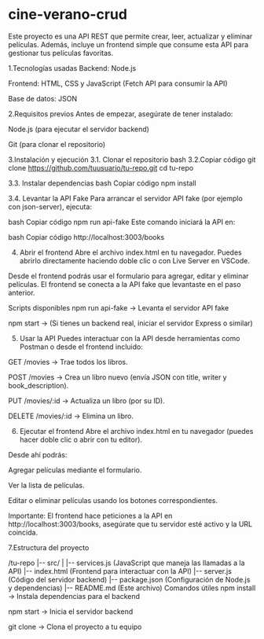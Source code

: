 # cine-verano-crud

Este proyecto es una API REST que permite crear, leer, actualizar y eliminar películas. Además, incluye un frontend simple que consume esta API para gestionar tus películas favoritas.

1.Tecnologías usadas
Backend: Node.js 

Frontend: HTML, CSS y JavaScript (Fetch API para consumir la API)

Base de datos: JSON

2.Requisitos previos
Antes de empezar, asegúrate de tener instalado:

Node.js (para ejecutar el servidor backend)

Git (para clonar el repositorio)

3.Instalación y ejecución
3.1. Clonar el repositorio
bash
3.2.Copiar código
git clone https://github.com/tuusuario/tu-repo.git
cd tu-repo

3.3. Instalar dependencias
bash
Copiar código
npm install


3.4. Levantar la API Fake
Para arrancar el servidor API fake (por ejemplo con json-server), ejecuta:

bash
Copiar código
npm run api-fake
Este comando iniciará la API en:

bash
Copiar código
http://localhost:3003/books

4. Abrir el frontend
Abre el archivo index.html en tu navegador. Puedes abrirlo directamente haciendo doble clic o con Live Server en VSCode.

Desde el frontend podrás usar el formulario para agregar, editar y eliminar películas. El frontend se conecta a la API fake que levantaste en el paso anterior.

Scripts disponibles
npm run api-fake → Levanta el servidor API fake

npm start → (Si tienes un backend real, iniciar el servidor Express o similar)


5. Usar la API
Puedes interactuar con la API desde herramientas como Postman o desde el frontend incluido:

GET /movies → Trae todos los libros.

POST /movies → Crea un libro nuevo (envía JSON con title, writer y book_description).

PUT /movies/:id → Actualiza un libro (por su ID).

DELETE /movies/:id → Elimina un libro.

6. Ejecutar el frontend
Abre el archivo index.html en tu navegador (puedes hacer doble clic o abrir con tu editor).

Desde ahí podrás:

Agregar películas mediante el formulario.

Ver la lista de películas.

Editar o eliminar películas usando los botones correspondientes.

Importante: El frontend hace peticiones a la API en http://localhost:3003/books, asegúrate que tu servidor esté activo y la URL coincida.

7.Estructura del proyecto

/tu-repo
|-- src/
|   |-- services.js    (JavaScript que maneja las llamadas a la API)
|-- index.html         (Frontend para interactuar con la API)
|-- server.js          (Código del servidor backend)
|-- package.json       (Configuración de Node.js y dependencias)
|-- README.md          (Este archivo)
Comandos útiles
npm install → Instala dependencias para el backend

npm start → Inicia el servidor backend

git clone → Clona el proyecto a tu equipo
